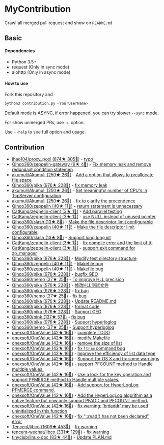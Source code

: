 # MyContribution

Crawl all merged pull request and show on `README.md`

## Basic

#### Dependencies

 - Python 3.5+
 - request (Only in sync mode)
 - aiohttp (Only in async mode)

#### How to use

Fork this repository and 

```bash
python3 contribution.py <YourUserName>
```

Default mode is ASYNC, if error happened, you can try slower `--sync` mode.

For show unmerged PRs, use `-u` option.

Use `--help` to see full option and usage.

## Contribution

- [jhao104/proxy_pool (874★ 305🍴)](https://github.com/jhao104/proxy_pool) - [typo](https://github.com/jhao104/proxy_pool/pulls/42)
- [Qihoo360/zeppelin-gateway (9★ 4🍴)](https://github.com/Qihoo360/zeppelin-gateway) - [Fix memory leak and remove redundant condition statemen](https://github.com/Qihoo360/zeppelin-gateway/pulls/1)
- [akumuli/Akumuli (250★ 26🍴)](https://github.com/akumuli/Akumuli) - [Add a option that allows to preallocate file space](https://github.com/akumuli/Akumuli/pulls/185)
- [Qihoo360/pika (976★ 228🍴)](https://github.com/Qihoo360/pika) - [fix memory leak](https://github.com/Qihoo360/pika/pulls/98)
- [akumuli/Akumuli (250★ 26🍴)](https://github.com/akumuli/Akumuli) - [Set meaningful number of CPU's in TcpServer configuration](https://github.com/akumuli/Akumuli/pulls/184)
- [akumuli/Akumuli (250★ 26🍴)](https://github.com/akumuli/Akumuli) - [fix to clarify the precendence](https://github.com/akumuli/Akumuli/pulls/182)
- [Qihoo360/zeppelin (40★ 11🍴)](https://github.com/Qihoo360/zeppelin) - [return statement is unnecessary](https://github.com/Qihoo360/zeppelin/pulls/6)
- [CatKang/zeppelin-client (3★ 1🍴)](https://github.com/CatKang/zeppelin-client) - [Add parallel testing](https://github.com/CatKang/zeppelin-client/pulls/4)
- [CatKang/zeppelin-client (3★ 1🍴)](https://github.com/CatKang/zeppelin-client) - [use NULL instead of unused pointer](https://github.com/CatKang/zeppelin-client/pulls/3)
- [Qihoo360/slash (13★ 8🍴)](https://github.com/Qihoo360/slash) - [Make the file descriptor limit configurable](https://github.com/Qihoo360/slash/pulls/3)
- [Qihoo360/zeppelin (40★ 11🍴)](https://github.com/Qihoo360/zeppelin) - [Make the file descriptor limit configurable](https://github.com/Qihoo360/zeppelin/pulls/5)
- [Qihoo360/slash (13★ 8🍴)](https://github.com/Qihoo360/slash) - [Support long long int](https://github.com/Qihoo360/slash/pulls/2)
- [CatKang/zeppelin-client (3★ 1🍴)](https://github.com/CatKang/zeppelin-client) - [fix compile error and the limit of ttl](https://github.com/CatKang/zeppelin-client/pulls/2)
- [CatKang/zeppelin-client (3★ 1🍴)](https://github.com/CatKang/zeppelin-client) - [support exit command for zp_manager](https://github.com/CatKang/zeppelin-client/pulls/1)
- [Qihoo360/pika (976★ 228🍴)](https://github.com/Qihoo360/pika) - [Modify test directory structure](https://github.com/Qihoo360/pika/pulls/90)
- [Qihoo360/zeppelin (40★ 11🍴)](https://github.com/Qihoo360/zeppelin) - [Makefile bug](https://github.com/Qihoo360/zeppelin/pulls/4)
- [Qihoo360/zeppelin (40★ 11🍴)](https://github.com/Qihoo360/zeppelin) - [Makefile bug](https://github.com/Qihoo360/zeppelin/pulls/3)
- [Qihoo360/pika (976★ 228🍴)](https://github.com/Qihoo360/pika) - [bugfix GEO](https://github.com/Qihoo360/pika/pulls/77)
- [Qihoo360/nemo (37★ 25🍴)](https://github.com/Qihoo360/nemo) - [To improve HLL precision](https://github.com/Qihoo360/nemo/pulls/8)
- [Qihoo360/pika (976★ 228🍴)](https://github.com/Qihoo360/pika) - [修改HLL测试文件](https://github.com/Qihoo360/pika/pulls/74)
- [Qihoo360/pika (976★ 228🍴)](https://github.com/Qihoo360/pika) - [fix bug](https://github.com/Qihoo360/pika/pulls/72)
- [Qihoo360/nemo (37★ 25🍴)](https://github.com/Qihoo360/nemo) - [fix bug](https://github.com/Qihoo360/nemo/pulls/7)
- [Qihoo360/pika (976★ 228🍴)](https://github.com/Qihoo360/pika) - [Update README.md](https://github.com/Qihoo360/pika/pulls/71)
- [Qihoo360/pika (976★ 228🍴)](https://github.com/Qihoo360/pika) - [format code](https://github.com/Qihoo360/pika/pulls/66)
- [Qihoo360/pika (976★ 228🍴)](https://github.com/Qihoo360/pika) - [Support GEO](https://github.com/Qihoo360/pika/pulls/59)
- [Qihoo360/pink (137★ 57🍴)](https://github.com/Qihoo360/pink) - [fix bug](https://github.com/Qihoo360/pink/pulls/3)
- [Qihoo360/pika (976★ 228🍴)](https://github.com/Qihoo360/pika) - [Support hyperloglog](https://github.com/Qihoo360/pika/pulls/56)
- [Qihoo360/nemo (37★ 25🍴)](https://github.com/Qihoo360/nemo) - [Support hyperloglog](https://github.com/Qihoo360/nemo/pulls/6)
- [onexsoft/OneValue (42★ 16🍴)](https://github.com/onexsoft/OneValue) - [complete TODO](https://github.com/onexsoft/OneValue/pulls/21)
- [onexsoft/OneValue (42★ 16🍴)](https://github.com/onexsoft/OneValue) - [modify Makefile](https://github.com/onexsoft/OneValue/pulls/20)
- [onexsoft/OneValue (42★ 16🍴)](https://github.com/onexsoft/OneValue) - [remove the size of list](https://github.com/onexsoft/OneValue/pulls/19)
- [onexsoft/OneValue (42★ 16🍴)](https://github.com/onexsoft/OneValue) - [fix `ltrim` command bug](https://github.com/onexsoft/OneValue/pulls/17)
- [onexsoft/OneValue (42★ 16🍴)](https://github.com/onexsoft/OneValue) - [Improve the efficiency of list data type](https://github.com/onexsoft/OneValue/pulls/16)
- [onexsoft/OneValue (42★ 16🍴)](https://github.com/onexsoft/OneValue) - [Support for OS X and fix some warnings](https://github.com/onexsoft/OneValue/pulls/15)
- [onexsoft/OneValue (42★ 16🍴)](https://github.com/onexsoft/OneValue) - [support PFCOUNT method to Handle multiple values.](https://github.com/onexsoft/OneValue/pulls/12)
- [onexsoft/OneValue (42★ 16🍴)](https://github.com/onexsoft/OneValue) - [Use a lock for the key operation and support PFMERGE  method  to Handle multiple values.](https://github.com/onexsoft/OneValue/pulls/9)
- [onexsoft/OneValue (42★ 16🍴)](https://github.com/onexsoft/OneValue) - [Add support for HyperLogLog PFMERGE command.](https://github.com/onexsoft/OneValue/pulls/8)
- [onexsoft/OneValue (42★ 16🍴)](https://github.com/onexsoft/OneValue) - [Add the HyperLogLog algorithm as a native feature,but now only support PFADD and PFCOUNT method.](https://github.com/onexsoft/OneValue/pulls/6)
- [onexsoft/OneValue (42★ 16🍴)](https://github.com/onexsoft/OneValue) - [fix warning: ‘brdaddr’ may be used uninitialized in this function](https://github.com/onexsoft/OneValue/pulls/3)
- [onexsoft/OneValue (42★ 16🍴)](https://github.com/onexsoft/OneValue) - [fix "::read() has not been declared" error](https://github.com/onexsoft/OneValue/pulls/1)
- [Tencent/libco (1609★ 453🍴)](https://github.com/Tencent/libco) - [fix warning](https://github.com/Tencent/libco/pulls/1)
- [tencent-wechat/libco (331★ 129🍴)](https://github.com/tencent-wechat/libco) - [fix warning](https://github.com/tencent-wechat/libco/pulls/1)
- [tinyclub/linux-doc (83★ 44🍴)](https://github.com/tinyclub/linux-doc) - [Update PLAN.md](https://github.com/tinyclub/linux-doc/pulls/5)